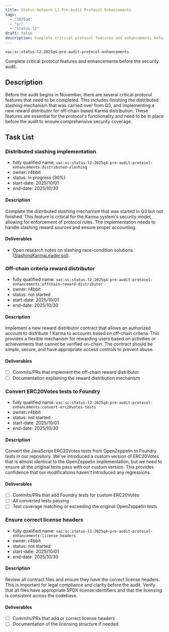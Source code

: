 ```yaml
---
title: Status Network L2 Pre-Audit Protocol Enhancements
tags:
  - "2025q4"
  - "sc"
  - "status-l2"
draft: false
description: Complete critical protocol features and enhancements before the security audit.
---
```


`vac:sc:status-l2:2025q4-pre-audit-protocol-enhancements`

Complete critical protocol features and enhancements before the security audit.

## Description

Before the audit begins in November,
there are several critical protocol features that need to be completed.
This includes finishing the distributed slashing mechanism that was carried over from Q3,
and implementing a new reward distributor for off-chain based Karma distribution.
These features are essential for the protocol's functionality and need to be in place before the audit to ensure comprehensive security coverage.

## Task List

### Distributed slashing implementation
* fully qualified name: `vac:sc:status-l2:2025q4-pre-audit-protocol-enhancements:distributed-slashing`
* owner: r4bbit
* status: in progress (30%)
* start-date: 2025/10/01
* end-date: 2025/10/30

#### Description

Complete the distributed slashing mechanism that was started in Q3 but not finished.
This feature is critical for the Karma system's security model,
allowing for enforcement of protocol rules.
The implementation needs to handle slashing reward sources and ensure proper accounting.

#### Deliverables
- Open research notes on slashing race-condition solutions ([SlashingKarmaLeader.sol](https://github.com/status-im/status-network-monorepo/blob/slash-karma-leader/status-network-contracts/src/rln/SlashingKarmaLeader.sol)).


### Off-chain criteria reward distributor
* fully qualified name: `vac:sc:status-l2:2025q4-pre-audit-protocol-enhancements:offchain-reward-distributor`
* owner: r4bbit
* status: not started
* start-date: 2025/10/01
* end-date: 2025/10/30

#### Description

Implement a new reward distributor contract that allows an authorized account to distribute 1 Karma to accounts based on off-chain criteria.
This provides a flexible mechanism for rewarding users based on activities or achievements that cannot be verified on-chain.
The contract should be simple,
secure,
and have appropriate access controls to prevent abuse.

#### Deliverables

- [ ] Commits/PRs that implement the off-chain reward distributor
- [ ] Documentation explaining the reward distribution mechanism

### Convert ERC20Votes tests to Foundry
* fully qualified name: `vac:sc:status-l2:2025q4-pre-audit-protocol-enhancements:convert-erc20votes-tests`
* owner: r4bbit
* status: not started
* start-date: 2025/10/01
* end-date: 2025/10/30

#### Description

Convert the JavaScript ERC20Votes tests from OpenZeppelin to Foundry tests in our repository.
We've introduced a custom version of ERC20Votes that is almost identical to the OpenZeppelin implementation,
but we need to ensure all the original tests pass with our custom version.
This provides confidence that our modifications haven't introduced any regressions.

#### Deliverables

- [ ] Commits/PRs that add Foundry tests for custom ERC20Votes
- [ ] All converted tests passing
- [ ] Test coverage matching or exceeding the original OpenZeppelin tests

### Ensure correct license headers
* fully qualified name: `vac:sc:status-l2:2025q4-pre-audit-protocol-enhancements:license-headers`
* owner: r4bbit
* status: not started
* start-date: 2025/10/01
* end-date: 2025/10/30

#### Description

Review all contract files and ensure they have the correct license headers.
This is important for legal compliance and clarity before the audit.
Verify that all files have appropriate SPDX license identifiers and that the licensing is consistent across the codebase.

#### Deliverables

- [ ] Commits/PRs that add or correct license headers
- [ ] Documentation of the licensing structure if needed
